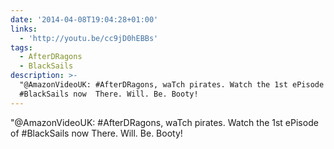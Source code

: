 ```yaml
---
date: '2014-04-08T19:04:28+01:00'
links:
  - 'http://youtu.be/cc9jD0hEBBs'
tags:
  - AfterDRagons
  - BlackSails
description: >-
  "@AmazonVideoUK: #AfterDRagons, waTch pirates. Watch the 1st ePisode of
  #BlackSails now  There. Will. Be. Booty!
---
```

"@AmazonVideoUK: #AfterDRagons, waTch pirates. Watch the 1st ePisode of #BlackSails now  There. Will. Be. Booty!
